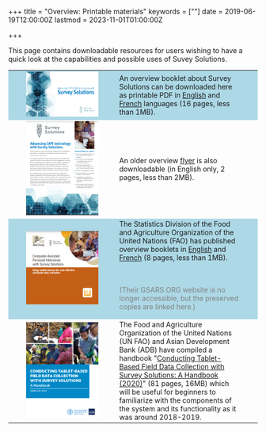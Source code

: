 ﻿+++
title = "Overview: Printable materials"
keywords = [""]
date = 2019-06-19T12:00:00Z
lastmod = 2023-11-01T01:00:00Z

+++

This page contains downloadable resources for users wishing to have a quick look at the capabilities and possible uses of Suvey Solutions.

<TABLE border=0>
<TR bgcolor=lightblue>
<TD width=20>
<TD width=200><A href="resources/SurveySolutionsBooklet_2018oct(ENG).pdf"><IMG src="images/brochure.png"></A>
<TD width=20>
<TD width=300>
An overview booklet about Survey Solutions can be downloaded here as 
printable PDF in <A href="resources/SurveySolutionsBooklet_2018oct(ENG).pdf">English</A> 
and <A href="resources/SurveySolutionsBooklet_2018oct(FRA).pdf">French</A> languages 
(16 pages, less than 1MB).
<TD width=20>
</TR>

<TR>
<TD width=20>
<TD><A href="resources/flyer2.pdf"><IMG src="images/flyer.png"></A>
<TD>
<TD>
An older overview <A href="resources/flyer2.pdf">flyer</A> is also downloadable (in English only, 2 pages, less than 2MB).
<TD width=20>
</TR>

<TR bgcolor=lightblue>
<TD width=20>
<TD><A href="resources/GS-CAPI-SUSO-BROCHURE-05.pdf"><IMG src="images/brochure_gs.png"></A>
<TD>
<TD>
The Statistics Division of the Food and Agriculture Organization of the United Nations (FAO)
 has published overview booklets in <A href="resources/GS-CAPI-SUSO-BROCHURE-05.pdf">English</A>
and <A href="resources/GS-CAPI-SUSO-BROCHURE-FR-001.pdf">French</A> (8 pages, less than 1MB).

<BR><BR><FONT color="gray">(Their GSARS.ORG website is no longer accessible, but the preserved copies are linked here.)</FONT>
<TD width=20>
</TR>

<TR>
<TD width=20>
<TD><A href="http://www.fao.org/3/ca7691en/CA7691EN.pdf"><IMG src="images/book_fao.png"></A>
<TD>
<TD>
The Food and Agriculture Organization of the United Nations (UN FAO) and Asian Development Bank (ADB) have compiled a handbook "<A href="http://www.fao.org/3/ca7691en/CA7691EN.pdf">Conducting Tablet-Based Field Data Collection with Survey Solutions: A Handbook (2020)</A>" (81 pages, 16MB) which will be useful for beginners to familiarize with the components of the system and its functionality as it was around 2018-2019.
<TD width=20>
</TR>
</TABLE>